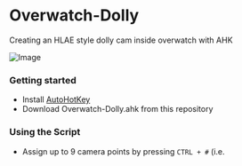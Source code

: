 # Overwatch-Dolly
Creating an HLAE style dolly cam inside overwatch with AHK

![Image](https://raw.githubusercontent.com/snkykun/Overwatch-Dolly/main/images/Dolly.gif)

### Getting started

* Install [AutoHotKey](https://www.autohotkey.com/)
* Download Overwatch-Dolly.ahk from this repository

### Using the Script

* Assign up to 9 camera points by pressing `CTRL + #` (i.e. 
